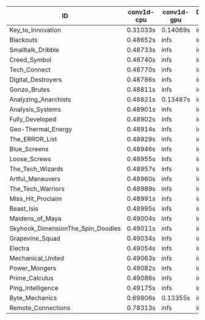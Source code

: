 |ID|conv1d-cpu|conv1d-gpu|DWSPConv2D-gpu|gemm-gpu|avg|
|-|-|-|-|-|-|
|Key_to_Innovation|0.31033s|0.14069s|infs|4.50039s|infs|
|Blackouts|0.48652s|infs|infs|4.48442s|infs|
|Smalltalk_Dribble|0.48733s|infs|infs|4.46461s|infs|
|Creed_Symbol|0.48740s|infs|infs|4.51638s|infs|
|Tech_Connect|0.48770s|infs|infs|4.53437s|infs|
|Digital_Destroyers|0.48786s|infs|infs|4.48857s|infs|
|Gonzo_Brutes|0.48811s|infs|infs|4.49905s|infs|
|Analyzing_Anarchists|0.48821s|0.13487s|infs|4.49854s|infs|
|Analysis_Systems|0.48901s|infs|infs|4.51694s|infs|
|Fully_Developed|0.48902s|infs|infs|4.52484s|infs|
|Geo-Thermal_Energy|0.48914s|infs|infs|4.52071s|infs|
|The_ERROR_List|0.48929s|infs|infs|4.54978s|infs|
|Blue_Screens|0.48946s|infs|infs|4.54166s|infs|
|Loose_Screws|0.48955s|infs|infs|4.49853s|infs|
|The_Tech_Wizards|0.48957s|infs|infs|4.52603s|infs|
|Artful_Maneuvers|0.48960s|infs|infs|4.55301s|infs|
|The_Tech_Warriors|0.48989s|infs|infs|4.52469s|infs|
|Miss_Hit_Proclaim|0.48991s|infs|infs|4.51238s|infs|
|Beast_Isis|0.48995s|infs|infs|4.51614s|infs|
|Maidens_of_Maya|0.49004s|infs|infs|4.50526s|infs|
|Skyhook_DimensionThe_Spin_Doodles|0.49011s|infs|infs|4.52708s|infs|
|Grapevine_Squad|0.49034s|infs|infs|4.51827s|infs|
|Electra|0.49054s|infs|infs|4.52152s|infs|
|Mechanical_United|0.49063s|infs|infs|4.53966s|infs|
|Power_Mongers|0.49082s|infs|infs|4.51779s|infs|
|Prime_Calculus|0.49086s|infs|infs|4.51974s|infs|
|Ping_Intelligence|0.49175s|infs|infs|4.52604s|infs|
|Byte_Mechanics|0.69806s|0.13355s|infs|4.53292s|infs|
|Remote_Connections|0.78313s|infs|infs|4.54375s|infs|
